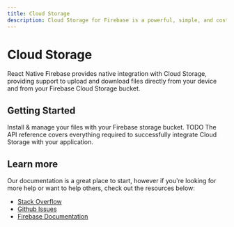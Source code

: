 ```yaml
---
title: Cloud Storage
description: Cloud Storage for Firebase is a powerful, simple, and cost-effective object storage service built for Google scale
---
```


# Cloud Storage

React Native Firebase provides native integration with Cloud Storage, providing support to upload and download files
directly from your device and from your Firebase Cloud Storage bucket.

<Youtube id="_tyjqozrEPY" />

## Getting Started

<Grid columns="3">
	<Block
		icon="cloud_queue"
		color="#ffc107"
		title="Quick Start"
		to="/quick-start"
	>
    Install & manage your files with your Firebase storage bucket.
	</Block>
	<Block
		icon="school"
		color="#4CAF50"
		title="Guides"
		version={false}
		to="/guides?tags=storage"
	>
	  TODO
	</Block>
  <Block
		icon="layers"
		color="#03A9F4"
		title="Reference"
		to="/reference"
	>
    The API reference covers everything required to successfully integrate Cloud Storage with your application.
	</Block>
</Grid>

## Learn more

Our documentation is a great place to start, however if you're looking for more help or want to help others,
check out the resources below:

- [Stack Overflow](https://stackoverflow.com/questions/tagged/react-native-firebase-storage)
- [Github Issues](https://github.com/invertase/react-native-firebase/issues?utf8=%E2%9C%93&q=is%3Aissue+sort%3Aupdated-desc+label%3Astorage+)
- [Firebase Documentation](https://firebase.google.com/docs/storage?utm_source=invertase&utm_medium=react-native-firebase&utm_campaign=storage)
